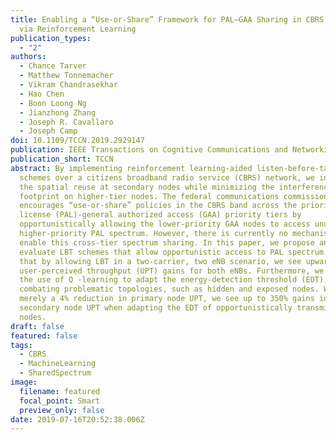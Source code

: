 ```yaml
---
title: Enabling a “Use-or-Share” Framework for PAL–GAA Sharing in CBRS Networks
  via Reinforcement Learning
publication_types:
  - "2"
authors:
  - Chance Tarver
  - Matthew Tonnemacher
  - Vikram Chandrasekhar
  - Hao Chen
  - Boon Loong Ng
  - Jianzhong Zhang
  - Joseph R. Cavallaro
  - Joseph Camp
doi: 10.1109/TCCN.2019.2929147
publication: IEEE Transactions on Cognitive Communications and Networking
publication_short: TCCN
abstract: By implementing reinforcement learning-aided listen-before-talk (LBT)
  schemes over a citizens broadband radio service (CBRS) network, we increase
  the spatial reuse at secondary nodes while minimizing the interference
  footprint on higher-tier nodes. The federal communications commission
  encourages “use-or-share” policies in the CBRS band across the priority access
  license (PAL)-general authorized access (GAA) priority tiers by
  opportunistically allowing the lower-priority GAA nodes to access unused
  higher-priority PAL spectrum. However, there is currently no mechanism to
  enable this cross-tier spectrum sharing. In this paper, we propose and
  evaluate LBT schemes that allow opportunistic access to PAL spectrum. We find
  that by allowing LBT in a two-carrier, two eNB scenario, we see upward of 50%
  user-perceived throughput (UPT) gains for both eNBs. Furthermore, we examine
  the use of Q -learning to adapt the energy-detection threshold (EDT),
  combating problematic topologies, such as hidden and exposed nodes. With
  merely a 4% reduction in primary node UPT, we see up to 350% gains in average
  secondary node UPT when adapting the EDT of opportunistically transmitting
  nodes.
draft: false
featured: false
tags:
  - CBRS
  - MachineLearning
  - SharedSpectrum
image:
  filename: featured
  focal_point: Smart
  preview_only: false
date: 2019-07-16T20:52:38.006Z
---
```

